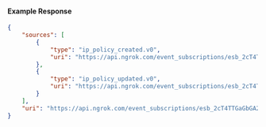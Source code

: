 <!-- Code generated for API Clients. DO NOT EDIT. -->

#### Example Response

```json
{
	"sources": [
		{
			"type": "ip_policy_created.v0",
			"uri": "https://api.ngrok.com/event_subscriptions/esb_2cT4TTGaGbGA22h9fmcp0YC2aUr/sources/ip_policy_created.v0"
		},
		{
			"type": "ip_policy_updated.v0",
			"uri": "https://api.ngrok.com/event_subscriptions/esb_2cT4TTGaGbGA22h9fmcp0YC2aUr/sources/ip_policy_updated.v0"
		}
	],
	"uri": "https://api.ngrok.com/event_subscriptions/esb_2cT4TTGaGbGA22h9fmcp0YC2aUr/sources"
}
```
